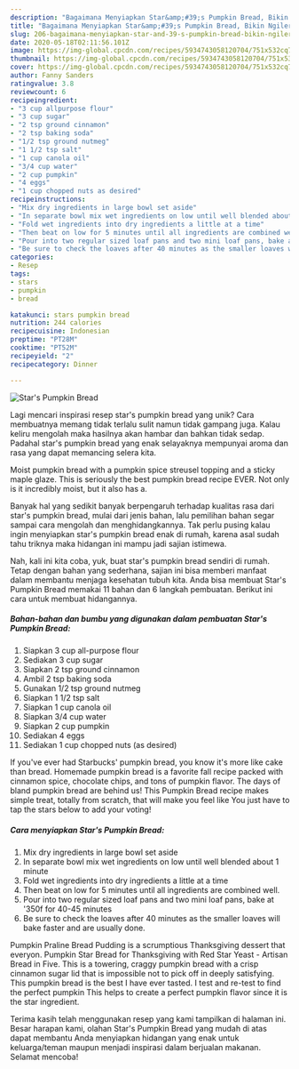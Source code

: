 ```yaml
---
description: "Bagaimana Menyiapkan Star&amp;#39;s Pumpkin Bread, Bikin Ngiler"
title: "Bagaimana Menyiapkan Star&amp;#39;s Pumpkin Bread, Bikin Ngiler"
slug: 206-bagaimana-menyiapkan-star-and-39-s-pumpkin-bread-bikin-ngiler
date: 2020-05-18T02:11:56.101Z
image: https://img-global.cpcdn.com/recipes/5934743058120704/751x532cq70/stars-pumpkin-bread-recipe-main-photo.jpg
thumbnail: https://img-global.cpcdn.com/recipes/5934743058120704/751x532cq70/stars-pumpkin-bread-recipe-main-photo.jpg
cover: https://img-global.cpcdn.com/recipes/5934743058120704/751x532cq70/stars-pumpkin-bread-recipe-main-photo.jpg
author: Fanny Sanders
ratingvalue: 3.8
reviewcount: 6
recipeingredient:
- "3 cup allpurpose flour"
- "3 cup sugar"
- "2 tsp ground cinnamon"
- "2 tsp baking soda"
- "1/2 tsp ground nutmeg"
- "1 1/2 tsp salt"
- "1 cup canola oil"
- "3/4 cup water"
- "2 cup pumpkin"
- "4 eggs"
- "1 cup chopped nuts as desired"
recipeinstructions:
- "Mix dry ingredients in large bowl set aside"
- "In separate bowl mix wet ingredients on low until well blended about 1 minute"
- "Fold wet ingredients into dry ingredients a little at a time"
- "Then beat on low for 5 minutes until all ingredients are combined well."
- "Pour into two regular sized loaf pans and two mini loaf pans, bake at &#39;350f for 40-45 minutes"
- "Be sure to check the loaves after 40 minutes as the smaller loaves will bake faster and are usually done."
categories:
- Resep
tags:
- stars
- pumpkin
- bread

katakunci: stars pumpkin bread 
nutrition: 244 calories
recipecuisine: Indonesian
preptime: "PT28M"
cooktime: "PT52M"
recipeyield: "2"
recipecategory: Dinner

---
```



![Star&#39;s Pumpkin Bread](https://img-global.cpcdn.com/recipes/5934743058120704/751x532cq70/stars-pumpkin-bread-recipe-main-photo.jpg)

Lagi mencari inspirasi resep star&#39;s pumpkin bread yang unik? Cara membuatnya memang tidak terlalu sulit namun tidak gampang juga. Kalau keliru mengolah maka hasilnya akan hambar dan bahkan tidak sedap. Padahal star&#39;s pumpkin bread yang enak selayaknya mempunyai aroma dan rasa yang dapat memancing selera kita.

Moist pumpkin bread with a pumpkin spice streusel topping and a sticky maple glaze. This is seriously the best pumpkin bread recipe EVER. Not only is it incredibly moist, but it also has a.

Banyak hal yang sedikit banyak berpengaruh terhadap kualitas rasa dari star&#39;s pumpkin bread, mulai dari jenis bahan, lalu pemilihan bahan segar sampai cara mengolah dan menghidangkannya. Tak perlu pusing kalau ingin menyiapkan star&#39;s pumpkin bread enak di rumah, karena asal sudah tahu triknya maka hidangan ini mampu jadi sajian istimewa.


Nah, kali ini kita coba, yuk, buat star&#39;s pumpkin bread sendiri di rumah. Tetap dengan bahan yang sederhana, sajian ini bisa memberi manfaat dalam membantu menjaga kesehatan tubuh kita. Anda bisa membuat Star&#39;s Pumpkin Bread memakai 11 bahan dan 6 langkah pembuatan. Berikut ini cara untuk membuat hidangannya.

<!--inarticleads1-->

##### Bahan-bahan dan bumbu yang digunakan dalam pembuatan Star&#39;s Pumpkin Bread:

1. Siapkan 3 cup all-purpose flour
1. Sediakan 3 cup sugar
1. Siapkan 2 tsp ground cinnamon
1. Ambil 2 tsp baking soda
1. Gunakan 1/2 tsp ground nutmeg
1. Siapkan 1 1/2 tsp salt
1. Siapkan 1 cup canola oil
1. Siapkan 3/4 cup water
1. Siapkan 2 cup pumpkin
1. Sediakan 4 eggs
1. Sediakan 1 cup chopped nuts (as desired)


If you&#39;ve ever had Starbucks&#39; pumpkin bread, you know it&#39;s more like cake than bread. Homemade pumpkin bread is a favorite fall recipe packed with cinnamon spice, chocolate chips, and tons of pumpkin flavor. The days of bland pumpkin bread are behind us! This Pumpkin Bread recipe makes simple treat, totally from scratch, that will make you feel like You just have to tap the stars below to add your voting! 

<!--inarticleads2-->

##### Cara menyiapkan Star&#39;s Pumpkin Bread:

1. Mix dry ingredients in large bowl set aside
1. In separate bowl mix wet ingredients on low until well blended about 1 minute
1. Fold wet ingredients into dry ingredients a little at a time
1. Then beat on low for 5 minutes until all ingredients are combined well.
1. Pour into two regular sized loaf pans and two mini loaf pans, bake at &#39;350f for 40-45 minutes
1. Be sure to check the loaves after 40 minutes as the smaller loaves will bake faster and are usually done.


Pumpkin Praline Bread Pudding is a scrumptious Thanksgiving dessert that everyon. Pumpkin Star Bread for Thanksgiving with Red Star Yeast - Artisan Bread in Five. This is a towering, craggy pumpkin bread with a crisp cinnamon sugar lid that is impossible not to pick off in deeply satisfying. This pumpkin bread is the best I have ever tasted. I test and re-test to find the perfect pumpkin This helps to create a perfect pumpkin flavor since it is the star ingredient. 

Terima kasih telah menggunakan resep yang kami tampilkan di halaman ini. Besar harapan kami, olahan Star&#39;s Pumpkin Bread yang mudah di atas dapat membantu Anda menyiapkan hidangan yang enak untuk keluarga/teman maupun menjadi inspirasi dalam berjualan makanan. Selamat mencoba!
